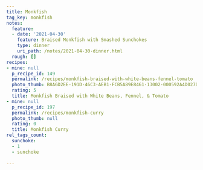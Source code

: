 ```yaml
---
title: Monkfish
tag_key: monkfish
notes:
  feature:
  - date: '2021-04-30'
    feature: Braised Monkfish with Smashed Sunchokes
    type: dinner
    uri_path: /notes/2021-04-30-dinner.html
  rough: []
recipes:
- mine: null
  p_recipe_id: 149
  permalink: /recipes/monkfish-braised-with-white-beans-fennel-tomato
  photo_thumb: B8A6D2EE-191D-46C3-AEB1-FCB5A89E8461-13002-000592A4D027D972.jpg
  rating: 5
  title: Monkfish Braised with White Beans, Fennel, & Tomato
- mine: null
  p_recipe_id: 197
  permalink: /recipes/monkfish-curry
  photo_thumb: null
  rating: 0
  title: Monkfish Curry
rel_tags_count:
  sunchoke:
  - 1
  - sunchoke

---
```

